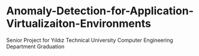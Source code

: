 # Anomaly-Detection-for-Application-Virtualizaiton-Environments
Senior Project for Yıldız Technical University Computer Engineering Department Graduation
